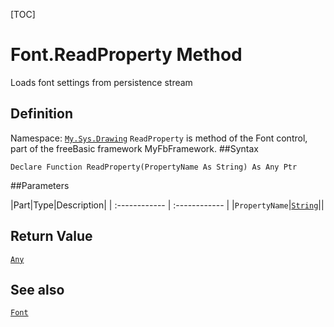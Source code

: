 [TOC]
# Font.ReadProperty Method
Loads font settings from persistence stream
## Definition
Namespace: [`My.Sys.Drawing`](My.Sys.Drawing.md)
`ReadProperty` is method of the Font control, part of the freeBasic framework MyFbFramework.
##Syntax
```freeBasic
Declare Function ReadProperty(PropertyName As String) As Any Ptr
```

##Parameters

|Part|Type|Description|
| :------------ | :------------ |
|`PropertyName`|[`String`]("https://www.freebasic.net/wiki/KeyPgString")||

## Return Value
[`Any`]("https://www.freebasic.net/wiki/KeyPgAny")
## See also
[`Font`](Font.md)
